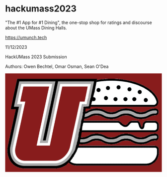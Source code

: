 # hackumass2023
"The #1 App for #1 Dining", the one-stop shop for ratings and discourse about the UMass Dining Halls.

https://umunch.tech

11/12/2023

HackUMass 2023 Submission

Authors:
Owen Bechtel, Omar Osman, Sean O'Dea

![Alt Text](media/UMunch.png)


